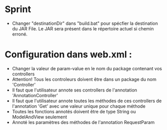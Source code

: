 # Sprint

- Changer "destinationDir" dans "build.bat" pour spécfier la destination du JAR File. Le JAR sera présent dans le répertoire actuel si chemin erroné.


# Configuration dans web.xml : 

- Changer la valeur de param-value en le nom du package contenant vos controllers 
- Attention! Tous les controleurs doivent être dans un package du nom 'Controller'
- Il faut que l'utilisateur annote ses controllers de l'annotation 'AnnotationController'
- Il faut que l'utilisateur annote toutes les méthodes de ces controllers de l'annotation 'Get' avec une valeur unique pour chaque méthode
- Toutes les fonctions annotés doivent être de type String ou ModelAndView seulement
- Annoté les paramètres des méthodes de l'annotation RequestParam